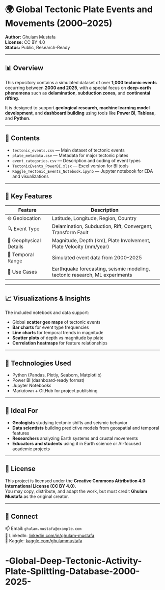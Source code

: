 # 🌍 Global Tectonic Plate Events and Movements (2000–2025)

**Author:** Ghulam Mustafa  
**License:** CC BY 4.0  
**Status:** Public, Research-Ready

---

## 📊 Overview

This repository contains a simulated dataset of over **1,000 tectonic events** occurring between **2000 and 2025**, with a special focus on **deep-earth phenomena** such as **delamination**, **subduction zones**, and **continental rifting**.

It is designed to support **geological research**, **machine learning model development**, and **dashboard building** using tools like **Power BI**, **Tableau**, and **Python**.

---

## 📁 Contents

- `tectonic_events.csv` — Main dataset of tectonic events
- `plate_metadata.csv` — Metadata for major tectonic plates
- `event_categories.csv` — Description and coding of event types
- `TectonicEvents_PowerBI.xlsx` — Excel version for BI tools
- `Kaggle_Tectonic_Events_Notebook.ipynb` — Jupyter notebook for EDA and visualizations

---

## 🧠 Key Features

| Feature                  | Description                                                                 |
|--------------------------|-----------------------------------------------------------------------------|
| 🌐 Geolocation           | Latitude, Longitude, Region, Country                                        |
| 🔍 Event Type            | Delamination, Subduction, Rift, Convergent, Transform Fault                 |
| 🌋 Geophysical Details   | Magnitude, Depth (km), Plate Involvement, Plate Velocity (mm/year)          |
| 📅 Temporal Range        | Simulated event data from 2000–2025                                          |
| 📌 Use Cases             | Earthquake forecasting, seismic modeling, tectonic research, ML experiments |

---

## 📈 Visualizations & Insights

The included notebook and data support:
- Global **scatter geo maps** of tectonic events
- **Bar charts** for event type frequencies
- **Line charts** for temporal trends in magnitude
- **Scatter plots** of depth vs magnitude by plate
- **Correlation heatmaps** for feature relationships

---

## 🔧 Technologies Used

- Python (Pandas, Plotly, Seaborn, Matplotlib)
- Power BI (dashboard-ready format)
- Jupyter Notebooks
- Markdown + GitHub for project publishing

---

## 🧪 Ideal For

- **Geologists** studying tectonic shifts and seismic behavior  
- **Data scientists** building predictive models from geospatial and temporal features  
- **Researchers** analyzing Earth systems and crustal movements  
- **Educators and students** using it in Earth science or AI-focused academic projects  

---

## 📄 License

This project is licensed under the **Creative Commons Attribution 4.0 International License (CC BY 4.0)**.  
You may copy, distribute, and adapt the work, but must credit **Ghulam Mustafa** as the original creator.

---

## 🤝 Connect

📫 Email: `ghulam.mustafa@example.com`  
🔗 LinkedIn: [linkedin.com/in/ghulam-mustafa](https://www.linkedin.com/in/)  
🧠 Kaggle: [kaggle.com/ghulammustafa](https://www.kaggle.com/)  
# -Global-Deep-Tectonic-Activity-Plate-Splitting-Database-2000-2025-

